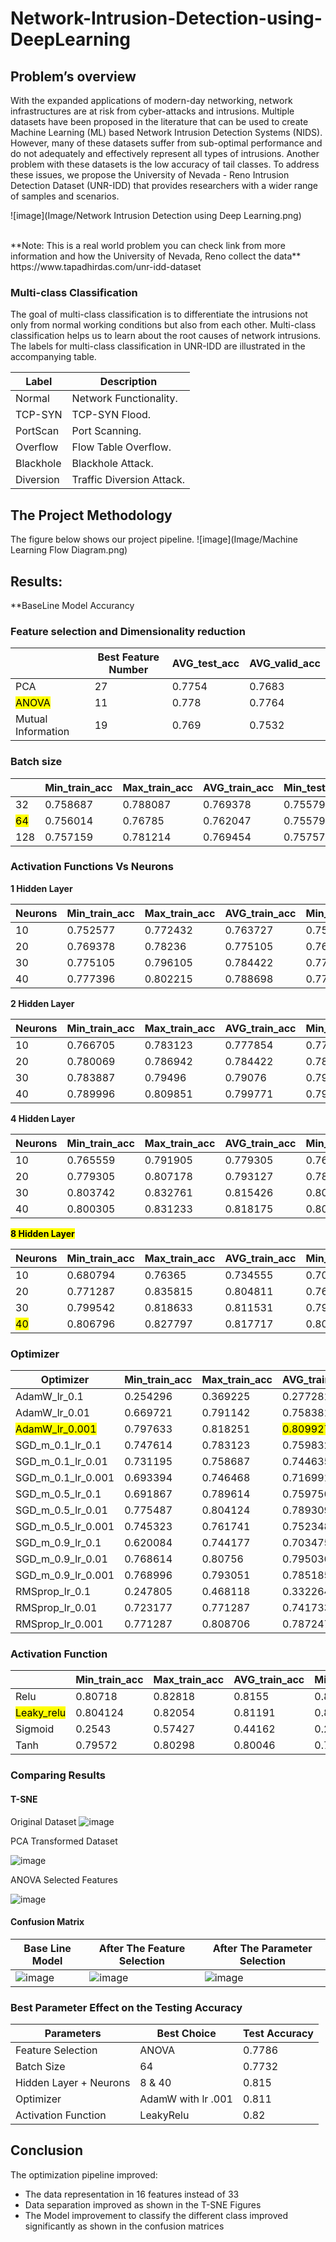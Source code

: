 # Network-Intrusion-Detection-using-DeepLearning
## Problem’s overview
With the expanded applications of modern-day networking, network infrastructures are at risk from cyber-attacks and intrusions. Multiple datasets have been proposed in the literature that can be used to create Machine Learning (ML) based Network Intrusion Detection Systems (NIDS). However, many of these datasets suffer from sub-optimal performance and do not adequately and effectively represent all types of intrusions.  Another problem with these datasets is the low accuracy of tail classes. To address these issues,  we propose the University of Nevada - Reno Intrusion Detection Dataset (UNR-IDD) that provides researchers with a wider range of samples and scenarios.

![image](Image/Network Intrusion Detection using Deep Learning.png)


[//]: #![image](https://drive.google.com/uc?export=view&id=12F5nT5UPD-PQWMy23u6iVmP36EEF2gqC)

<br>
**Note: This is a real world problem you can check link from more information and how the University of Nevada, Reno collect the data**
https://www.tapadhirdas.com/unr-idd-dataset

### Multi-class Classification
The goal of multi-class classification is to differentiate the intrusions not only from normal working conditions but also from each other. Multi-class classification helps us to learn about the root causes of network intrusions. The labels for multi-class classification in UNR-IDD are illustrated in the accompanying table.

| Label	      | Description                   |
| ----------- | -----------                   |
|Normal       |	Network Functionality.|
|TCP-SYN      |	TCP-SYN Flood.                |
|PortScan     |	Port Scanning.                |
|Overflow     |	Flow Table Overflow.          |
|Blackhole    |	Blackhole Attack.             |
|Diversion    |	Traffic Diversion Attack.     |

## The Project Methodology
The figure below shows our project pipeline.
![image](Image/Machine Learning Flow Diagram.png)

[//]: #![image](https://drive.google.com/uc?export=view&id=1mMgQzvgfCqGYUnkptkJ_Ahh3fRBPgMde)

## Results:
**BaseLine Model Accurancy

### Feature selection and Dimensionality reduction

|                    | Best Feature Number | AVG\_test\_acc | AVG\_valid\_acc |
|--------------------|---------------------|----------------|-----------------|
| PCA                | 27                  | 0.7754         | 0.7683          |
| <mark>ANOVA</mark> | 11                  | 0.778          | 0.7764          |
| Mutual Information | 19                  | 0.769          | 0.7532          |

### Batch size

|                 | Min\_train\_acc | Max\_train\_acc | AVG\_train\_acc | Min\_test\_acc | Max\_test\_acc | AVG\_test\_acc        | Min\_valid\_acc | Max\_valid\_acc | AVG\_valid\_acc |
|-----------------| --------------- | --------------- | --------------- | -------------- | -------------- |-----------------------| --------------- | --------------- | --------------- |
| 32              | 0.758687        | 0.788087        | 0.769378        | 0.755793       | 0.778966       | 0.770053              | 0.755793        | 0.782531        | 0.765419        |
| <mark>64</mark> | 0.756014        | 0.76785         | 0.762047        | 0.755793       | 0.784314       | <mark>0.773262</mark> | 0.721925        | 0.754011        | 0.745098        |
| 128             | 0.757159        | 0.781214        | 0.769454        | 0.757576       | 0.780749       | 0.768627              | 0.748663        | 0.795009        | 0.77041         |


### Activation Functions Vs Neurons

**1 Hidden Layer**

| Neurons  | Min\_train\_acc | Max\_train\_acc | AVG\_train\_acc | Min\_test\_acc | Max\_test\_acc | AVG\_test\_acc | Min\_valid\_acc | Max\_valid\_acc | AVG\_valid\_acc |
|----------| --------------- | --------------- | --------------- | -------------- | -------------- | -------------- | --------------- | --------------- | --------------- |
| 10       | 0.752577        | 0.772432        | 0.763727        | 0.754011       | 0.777184       | 0.768984       | 0.730838        | 0.775401        | 0.752941        |
| 20       | 0.769378        | 0.78236         | 0.775105        | 0.768271       | 0.789661       | 0.781105       | 0.759358        | 0.791444        | 0.773975        |
| 30       | 0.775105        | 0.796105        | 0.784422        | 0.778966       | 0.818182       | 0.802139       | 0.773619        | 0.798574        | 0.785383        |
| 40       | 0.777396        | 0.802215        | 0.788698        | 0.775401       | 0.807487       | 0.793583       | 0.770053        | 0.798574        | 0.788235        |

**2 Hidden Layer**

| Neurons  | Min\_train\_acc | Max\_train\_acc | AVG\_train\_acc | Min\_test\_acc | Max\_test\_acc | AVG\_test\_acc | Min\_valid\_acc | Max\_valid\_acc | AVG\_valid\_acc |
|----------| --------------- | --------------- | --------------- | -------------- | -------------- | -------------- | --------------- | --------------- | --------------- |
| 10       | 0.766705        | 0.783123        | 0.777854        | 0.775401       | 0.800357       | 0.78574        | 0.746881        | 0.777184        | 0.768627        |
| 20       | 0.780069        | 0.786942        | 0.784422        | 0.782531       | 0.802139       | 0.7918         | 0.770053        | 0.793226        | 0.780036        |
| 30       | 0.783887        | 0.79496         | 0.79076         | 0.793226       | 0.816399       | 0.802852       | 0.780749        | 0.793226        | 0.78574         |
| 40       | 0.789996        | 0.809851        | 0.799771        | 0.798574       | 0.827094       | 0.810695       | 0.782531        | 0.809269        | 0.795722        |

**4 Hidden Layer**

| Neurons  | Min\_train\_acc | Max\_train\_acc | AVG\_train\_acc | Min\_test\_acc | Max\_test\_acc | AVG\_test\_acc | Min\_valid\_acc | Max\_valid\_acc | AVG\_valid\_acc |
|----------| --------------- | --------------- | --------------- | -------------- | -------------- | -------------- | --------------- | --------------- | --------------- |
| 10       | 0.765559        | 0.791905        | 0.779305        | 0.764706       | 0.800357       | 0.783957       | 0.775401        | 0.787879        | 0.783957        |
| 20       | 0.779305        | 0.807178        | 0.793127        | 0.784314       | 0.821747       | 0.804635       | 0.770053        | 0.809269        | 0.792513        |
| 30       | 0.803742        | 0.832761        | 0.815426        | 0.803922       | 0.825312       | 0.814617       | 0.787879        | 0.83779         | 0.812478        |
| 40       | 0.800305        | 0.831233        | 0.818175        | 0.805704       | 0.83779        | 0.823173       | 0.800357        | 0.818182        | 0.808913        |

<mark>**8 Hidden Layer**</mark>

| Neurons         | Min\_train\_acc | Max\_train\_acc | AVG\_train\_acc | Min\_test\_acc | Max\_test\_acc | AVG\_test\_acc        | Min\_valid\_acc | Max\_valid\_acc | AVG\_valid\_acc |
|-----------------| --------------- | --------------- | --------------- | -------------- | -------------- |-----------------------| --------------- | --------------- | --------------- |
| 10              | 0.680794        | 0.76365         | 0.734555        | 0.7041         | 0.777184       | 0.748307              | 0.68984         | 0.762923        | 0.739394        |
| 20              | 0.771287        | 0.835815        | 0.804811        | 0.762923       | 0.819964       | 0.748307              | 0.780749        | 0.816399        | 0.804991        |
| 30              | 0.799542        | 0.818633        | 0.811531        | 0.798574       | 0.836007       | 0.818538              | 0.802139        | 0.821747        | 0.810695        |
| <mark>40</mark> | 0.806796        | 0.827797        | 0.817717        | 0.800357       | 0.84492        | <mark>0.824599</mark> | 0.807487        | 0.825312        | 0.814617        |


### Optimizer

| Optimizer                     | Min\_train\_acc | Max\_train\_acc | AVG\_train\_acc       | Min\_test\_acc | Max\_test\_acc | AVG\_test\_acc        | Min\_valid\_acc | Max\_valid\_acc | AVG\_valid\_acc |
|-------------------------------| -------- | -------- |-----------------------| -------- | -------- |-----------------------| -------- | -------- | -------- |
| AdamW\_lr\_0.1                | 0.254296 | 0.369225 | 0.277281              | 0.226381 | 0.397504 | 0.260606              | 0.251337 | 0.331551 | 0.26738  |
| AdamW\_lr\_0.01               | 0.669721 | 0.791142 | 0.758381              | 0.688057 | 0.803922 | 0.77148               | 0.684492 | 0.805704 | 0.76934  |
| <mark>AdamW\_lr\_0.001</mark> | 0.797633 | 0.818251 | <mark>0.809927</mark> | 0.791444 | 0.828877 | <mark>0.810695</mark> | 0.802139 | 0.823529 | 0.814973 |
| SGD\_m\_0.1\_lr\_0.1          | 0.747614 | 0.783123 | 0.759832              | 0.764706 | 0.789661 | 0.77148               | 0.754011 | 0.782531 | 0.766845 |
| SGD\_m\_0.1\_lr\_0.01         | 0.731195 | 0.758687 | 0.744635              | 0.723708 | 0.762923 | 0.753298              | 0.73262  | 0.766488 | 0.749376 |
| SGD\_m\_0.1\_lr\_0.001        | 0.693394 | 0.746468 | 0.716991              | 0.698752 | 0.773619 | 0.735116              | 0.686275 | 0.759358 | 0.718004 |
| SGD\_m\_0.5\_lr\_0.1          | 0.691867 | 0.789614 | 0.759756              | 0.7041   | 0.807487 | 0.768627              | 0.695187 | 0.795009 | 0.766132 |
| SGD\_m\_0.5\_lr\_0.01         | 0.775487 | 0.804124 | 0.789309              | 0.773619 | 0.802139 | 0.790374              | 0.766488 | 0.809269 | 0.792513 |
| SGD\_m\_0.5\_lr\_0.001        | 0.745323 | 0.761741 | 0.752348              | 0.752228 | 0.770053 | 0.759002              | 0.752228 | 0.768271 | 0.756506 |
| SGD\_m\_0.9\_lr\_0.1          | 0.620084 | 0.744177 | 0.703475              | 0.631016 | 0.762923 | 0.716221              | 0.631016 | 0.759358 | 0.713725 |
| SGD\_m\_0.9\_lr\_0.01         | 0.768614 | 0.80756  | 0.795036              | 0.768271 | 0.814617 | 0.801426              | 0.778966 | 0.816399 | 0.802496 |
| SGD\_m\_0.9\_lr\_0.001        | 0.768996 | 0.793051 | 0.785185              | 0.775401 | 0.802139 | 0.790018              | 0.768271 | 0.800357 | 0.788235 |
| RMSprop\_lr\_0.1              | 0.247805 | 0.468118 | 0.332264              | 0.226381 | 0.508021 | 0.347237              | 0.251337 | 0.449198 | 0.330838 |
| RMSprop\_lr\_0.01             | 0.723177 | 0.771287 | 0.741733              | 0.736185 | 0.786096 | 0.757932              | 0.743316 | 0.786096 | 0.760428 |
| RMSprop\_lr\_0.001            | 0.771287 | 0.808706 | 0.787247              | 0.773619 | 0.812834 | 0.790731              | 0.768271 | 0.812834 | 0.787166 |

### Activation Function

|                          | Min\_train\_acc | Max\_train\_acc | AVG\_train\_acc | Min\_test\_acc | Max\_test\_acc | AVG\_test\_acc       | Min\_valid\_acc | Max\_valid\_acc | AVG\_valid\_acc |
|--------------------------| --------------- | --------------- | --------------- | -------------- | -------------- |----------------------| --------------- | --------------- | --------------- |
| Relu                     | 0.80718         | 0.82818         | 0.8155          | 0.80927        | 0.83066        | 0.8164               | 0.79679         | 0.81996         | 0.8107          |
| <mark>Leaky\_relu</mark> | 0.804124        | 0.82054         | 0.81191         | 0.80392        | 0.84136        | <mark>0.81854</mark> | 0.80392         | 0.823529        | 0.81177         |
| Sigmoid                  | 0.2543          | 0.57427         | 0.44162         | 0.22638        | 0.61497        | 0.44385              | 0.25134         | 0.61141         | 0.46631         |
| Tanh                     | 0.79572         | 0.80298         | 0.80046         | 0.79857        | 0.81283        | 0.80535              | 0.80927         | 0.827094        | 0.8189          |

### Comparing Results

#### T-SNE
Original Dataset
![image](Image/Picture4.png)

[//]: # (![image]&#40;https://drive.google.com/uc?export=view&id=1Og_zNBx4Vm9P8c90NA6NgnZQ4tpv8Ai5&#41;)

PCA Transformed Dataset

![image](Image/Picture5.png)

[//]: # (![image]&#40;https://drive.google.com/uc?export=view&id=1XPxo15BFDt9KYCxElvsLiGIsqnssf_CN&#41;)

ANOVA Selected Features

![image](Image/Picture6.png)

[//]: # (![image]&#40;https://drive.google.com/uc?export=view&id=1TAQxkeAAz0bvITBwtvvehul6hMvtVGYT&#41;)

#### Confusion Matrix

| Base Line Model   | After The Feature Selection  | After The Parameter Selection |
|-------------------|------------------------------|-------------------------------|
| ![image](Image/Picture1.png) | ![image](Image/Picture2.png) | ![image](Image/Picture3.png)  |

[//]: # (| ![image]&#40;https://drive.google.com/uc?export=view&id=1suQXuao7zxyf-3znB2zAqRmmrKQdhi41&#41; | ![image]&#40;https://drive.google.com/uc?export=view&id=1B_XCaz1bgJRY2OAAqGI2P25Ut-pzi0rN&#41;        | ![image]&#40;https://drive.google.com/uc?export=view&id=1ZiKCYL8KGozQYQMTUZa-j_-S0oNzZsSa&#41;  |)


### Best Parameter Effect on the Testing Accuracy

| Parameters             | Best Choice        | Test Accuracy |
|------------------------|--------------------|---------------|
| Feature Selection      | ANOVA              | 0.7786        |
| Batch Size             | 64                 | 0.7732        |
| Hidden Layer + Neurons | 8 & 40             | 0.815         |
| Optimizer              | AdamW with lr .001 | 0.811         |
| Activation Function    | LeakyRelu          | 0.82          |


## Conclusion

The optimization pipeline improved:
- The data representation in 16 features instead of 33
- Data separation improved as shown in the T-SNE Figures
- The Model improvement to classify the different class improved significantly as shown in the confusion matrices
